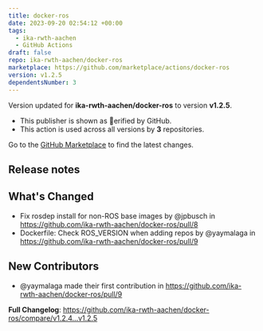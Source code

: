 ```yaml
---
title: docker-ros
date: 2023-09-20 02:54:12 +00:00
tags:
  - ika-rwth-aachen
  - GitHub Actions
draft: false
repo: ika-rwth-aachen/docker-ros
marketplace: https://github.com/marketplace/actions/docker-ros
version: v1.2.5
dependentsNumber: 3
---
```



Version updated for **ika-rwth-aachen/docker-ros** to version **v1.2.5**.
- This publisher is shown as erified by GitHub.
- This action is used across all versions by **3** repositories.

Go to the [GitHub Marketplace](https://github.com/marketplace/actions/docker-ros) to find the latest changes.

## Release notes

## What's Changed
* Fix rosdep install for non-ROS base images by @jpbusch in https://github.com/ika-rwth-aachen/docker-ros/pull/8
* Dockerfile: Check ROS_VERSION when adding repos by @yaymalaga in https://github.com/ika-rwth-aachen/docker-ros/pull/9

## New Contributors
* @yaymalaga made their first contribution in https://github.com/ika-rwth-aachen/docker-ros/pull/9

**Full Changelog**: https://github.com/ika-rwth-aachen/docker-ros/compare/v1.2.4...v1.2.5
